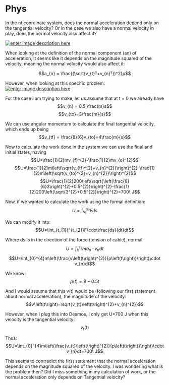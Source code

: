 # Phys
In the nt coordinate system, does the normal acceleration depend only on the tangential velocity? Or in the case we also have a normal velocity in play, does the normal velocity also affect it?

[![enter image description here][1]][1]


When looking at the definition of the normal component (an) of acceleration, it seems like it depends on the magnitude squared of the velocity, meaning the normal velocity would also affect it:

$$a_{n} = \frac{(\sqrt{v_{t}²+v_{n}²})^2}ρ$$

However, when looking at this specific problem:
[![enter image description here][2]][2]


  [1]: https://i.stack.imgur.com/PDd4n.png
  [2]: https://i.stack.imgur.com/9CpRl.png

For the case I am trying to make, let us assume that at t = 0 we already have
$$v_{n} = 0.5 \frac{m}s$$
$$v_{to}=3\frac{m}{s}$$

We can use angular momentum to calculate the final tangential velocity, which ends up being
$$v_{tf} = \frac{8}{6}v_{to}=4\frac{m}{s}$$

Now to calculate the work done in the system we can use the final and initial states, having
$$U=\frac{1}{2}mv_{f}^{2}-\frac{1}{2}mv_{o}^{2}$$
$$U=\frac{1}{2}m\left(\sqrt{v_{tf}^{2}+v_{n}^{2}}\right)^{2}-\frac{1}{2}m\left(\sqrt{v_{to}^{2}+v_{n}^{2}}\right)^{2}$$
$$U=\frac{1}{2}200\left(\sqrt{\left(\frac{8}{6}3\right)^{2}+0.5^{2}}\right)^{2}-\frac{1}{2}200\left(\sqrt{3^{2}+0.5^{2}}\right)^{2}=700\ J$$

Now, if we wanted to calculate the work using the formal definition:
$$U=\int_{s_{1}}^{s_{2}}Fds$$

We can modify it into:
$$U=\int_{t_{1}}^{t_{2}}F\cdot\frac{ds}{dt}dt$$

Where ds is in the direction of the force (tension of cable), normal
$$U=\int_{t_{1}}^{t_{2}}ma_{n}\cdot v_{n}dt$$
$$U=\int_{0}^{4}m\left(\frac{v\left(t\right)^{2}}{ρ\left(t\right)}\right)\cdot v_{n}dt$$

We know:
$$ρ\left(t\right)=8-0.5t$$

And I would assume that this v(t) would be (following our first statement about normal acceleration), the magnitude of the velocity:
$$v\left(t\right)=\sqrt{v_{t}\left(t\right)^{2}+v_{n}^{2}}$$

However, when I plug this into Desmos, I only get U=700 J when this velocity is the tangential velocity:
$$v_{t}\left(t\right)$$

Thus:
$$U=\int_{0}^{4}m\left(\frac{v_{t}\left(t\right)^{2}}{p\left(t\right)}\right)\cdot v_{n}dt=700\ J$$

This seems to contradict the first statement that the normal acceleration depends on the magnitude squared of the velocity. I was wondering what is the problem then? Did I miss something in my calculation of work, or the normal acceleration only depends on Tangential velocity?
